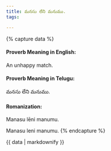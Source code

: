 ```yaml
---
title: మనసు లేని మనుము.
tags:

---
```


{% capture data %}
#### Proverb Meaning in English:
An unhappy match.

#### Proverb Meaning in Telugu:
మనసు లేని మనుము.

#### Romanization:
Manasu lēni manumu.

Manasu leni manumu.
{% endcapture %}

{{ data | markdownify }}

